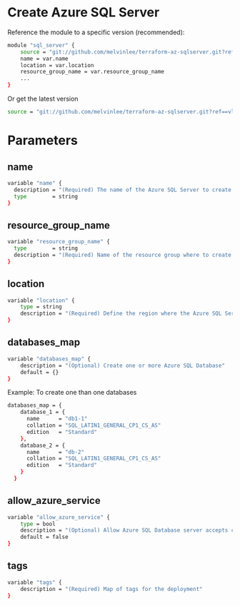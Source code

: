 # Create Azure SQL Server

Reference the module to a specific version (recommended):

```sh
module "sql_server" {
    source = "git://github.com/melvinlee/terraform-az-sqlserver.git?ref=v0.1"
    name = var.name
    location = var.location
    resource_group_name = var.resource_group_name
    ...
}
```

Or get the latest version

```sh
source = "git://github.com/melvinlee/terraform-az-sqlserver.git?ref==vlatest"
```

# Parameters

## name

```sh
variable "name" {
  description = "(Required) The name of the Azure SQL Server to create."
  type        = string
}
```

## resource_group_name

```sh
variable "resource_group_name" {
  type        = string
  description = "(Required) Name of the resource group where to create the Azure SQL Server"
}
```

## location
```sh
variable "location" {
    type = string
    description = "(Required) Define the region where the Azure SQL Server will be created"
}
```

## databases_map
```sh
variable "databases_map" {
    description = "(Optional) Create one or more Azure SQL Database"
    default = {}
}
```

Example: To create one than one databases

```sh
databases_map = {
    database_1 = {
      name      = "db1-1"
      collation = "SQL_LATIN1_GENERAL_CP1_CS_AS"
      edition   = "Standard"
    },
    database_2 = {
      name      = "db-2"
      collation = "SQL_LATIN1_GENERAL_CP1_CS_AS"
      edition   = "Standard"
    }
  }
```

## allow_azure_service
```sh
variable "allow_azure_service" {
    type = bool
    description = "(Optional) Allow Azure SQL Database server accepts communication from any subnet inside the Azure boundary"
    default = false
}
```

## tags
```sh
variable "tags" {
    description = "(Required) Map of tags for the deployment"
}
```
